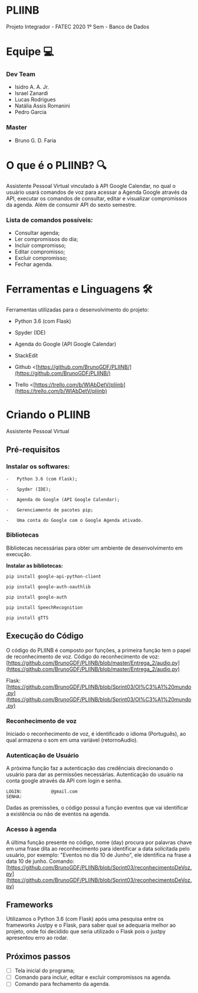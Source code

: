 # PLIINB
Projeto Integrador - FATEC 2020 1º Sem - Banco de Dados
# [](https://github.com/BrunoGDF/PLIINB/blob/master/README.md#equipe--)[](https://github.com/BrunoGDF/PLIINB/blob/master/README.md#equipe--)**Equipe  💻**
### [](https://github.com/BrunoGDF/PLIINB/blob/master/README.md#dev-team)[](https://github.com/BrunoGDF/PLIINB/blob/master/README.md#dev-team)**Dev Team**
-   Isidro A. A. Jr.
-   Israel Zanardi
-   Lucas Rodrigues
-   Natália Assis Romanini
-   Pedro Garcia
### [](https://github.com/BrunoGDF/PLIINB/blob/master/README.md#master)[](https://github.com/BrunoGDF/PLIINB/blob/master/README.md#master)**Master**
-   Bruno G. D. Faria
# [](https://github.com/BrunoGDF/PLIINB/blob/master/README.md#o-que-%C3%A9-o-pliinb--)[](https://github.com/BrunoGDF/PLIINB/blob/master/README.md#o-que-%C3%A9-o-pliinb-)**O que é o PLIINB?  🔍**
Assistente Pessoal Virtual vinculado à API Google Calendar, no qual o usuário usará comandos de voz para acessar a Agenda Google através da API, executar os comandos de consultar, editar e visualizar compromissos da agenda. Além de consumir API do sexto semestre.
### [](https://github.com/BrunoGDF/PLIINB/blob/master/README.md#lista-de-comandos-poss%C3%ADveis)[](https://github.com/BrunoGDF/PLIINB/blob/master/README.md#lista-de-comandos-poss%C3%ADveis)**Lista de comandos possíveis:**
-   Consultar agenda;
-   Ler compromissos do dia;
-   Incluir compromisso;
-   Editar compromisso;
-   Excluir compromisso;
-    Fechar agenda.
# [](https://github.com/BrunoGDF/PLIINB/blob/master/README.md#ferramentas-e-linguagens--%EF%B8%8F)[](https://github.com/BrunoGDF/PLIINB/blob/master/README.md#ferramentas-e-linguagens-%EF%B8%8F)**Ferramentas e Linguagens**  🛠️
Ferramentas utilizadas para o desenvolvimento do projeto:
-   Python 3.6 (com Flask)
    
-   Spyder (IDE)
    
-  Agenda do Google (API Google Calendar)
-  StackEdit 
- Github <[https://github.com/BrunoGDF/PLIINB/](https://github.com/BrunoGDF/PLIINB/)
- Trello <[https://trello.com/b/WIAbDetV/pliinb](https://trello.com/b/WIAbDetV/pliinb)
    
    
# [](https://github.com/BrunoGDF/PLIINB/blob/master/README.md#criando--o-pliinb)Criando o PLIINB
Assistente Pessoal Virtual
## [](https://github.com/BrunoGDF/PLIINB/blob/master/README.md#pr%C3%A9-requisitos)Pré-requisitos
### [](https://github.com/BrunoGDF/PLIINB/blob/master/README.md#instalar--os-softwares)[](https://gist.github.com/PurpleBooth/109311bb0361f32d87a2#prerequisites)Instalar os softwares:
```
-   Python 3.6 (com Flask); 
    
-   Spyder (IDE);
    
-   Agenda do Google (API Google Calendar);
    
-   Gerenciamento de pacotes pip;
    
-   Uma conta do Google com o Google Agenda ativado.
```
### [](https://github.com/BrunoGDF/PLIINB/blob/master/README.md#bibliotecas)[](https://gist.github.com/PurpleBooth/109311bb0361f32d87a2#installing)Bibliotecas
Bibliotecas necessárias para obter um ambiente de desenvolvimento em execução.



**Instalar as bibliotecas:**
```
pip install google-api-python-client
```
```
pip install google-auth-oauthlib
```
```
pip install google-auth
```
```
pip install SpeechRecognition
```
```
pip install gTTS
```

## [](https://github.com/BrunoGDF/PLIINB/blob/master/README.md#execu%C3%A7%C3%A3o-do-c%C3%B3digo)[](https://gist.github.com/PurpleBooth/109311bb0361f32d87a2#built-with)Execução do Código
O código do PLIINB é composto por funções, a primeira função tem o papel de reconhecimento de voz.
Código do reconhecimento de voz: [https://github.com/BrunoGDF/PLIINB/blob/master/Entrega_2/audio.py](https://github.com/BrunoGDF/PLIINB/blob/master/Entrega_2/audio.py)


Flask: [https://github.com/BrunoGDF/PLIINB/blob/Sprint03/Ol%C3%A1%20mundo.py](https://github.com/BrunoGDF/PLIINB/blob/Sprint03/Ol%C3%A1%20mundo.py)
### [](https://github.com/BrunoGDF/PLIINB/blob/master/README.md#instalar--os-softwares)[](https://gist.github.com/PurpleBooth/109311bb0361f32d87a2#prerequisites)Reconhecimento de voz
Iniciado o reconhecimento de voz, é identificado o idioma (Português), ao qual armazena o som em uma variável (retornoAudio). 
### [](https://github.com/BrunoGDF/PLIINB/blob/master/README.md#instalar--os-softwares)[](https://gist.github.com/PurpleBooth/109311bb0361f32d87a2#prerequisites)Autenticação de Usuário
A próxima função faz a autenticação das credênciais direcionando o usuário para dar as permissões necessárias.
Autenticação do usuário na conta google através da API com login e senha.
```
LOGIN:           @gmail.com
SENHA: 
```
 
 Dadas as premissões, o código possui a função eventos que vai identificar a existência ou não de eventos na agenda.
### [](https://github.com/BrunoGDF/PLIINB/blob/master/README.md#instalar--os-softwares)[](https://gist.github.com/PurpleBooth/109311bb0361f32d87a2#prerequisites)Acesso à agenda
A última função presente no código, nome (day) procura por palavras chave em uma frase dita ao reconhecimento para identificar a data solicitada pelo usuário, por exemplo: "Eventos no dia 10 de Junho", ele identifica na frase a data 10 de junho.
Comando: 
[https://github.com/BrunoGDF/PLIINB/blob/Sprint03/reconhecimentoDeVoz.py](https://github.com/BrunoGDF/PLIINB/blob/Sprint03/reconhecimentoDeVoz.py)
## [](https://github.com/BrunoGDF/PLIINB/blob/master/README.md#frameworks)[](https://gist.github.com/PurpleBooth/109311bb0361f32d87a2#built-with)Frameworks
Utilizamos o Python 3.6 (com Flask) após uma pesquisa entre os frameworks Justpy e o Flask, para saber qual se adequaria melhor ao projeto, onde foi decidido que seria utilizado o Flask pois o justpy apresentou erro ao rodar.
## [](https://github.com/BrunoGDF/PLIINB/blob/master/README.md#pr%C3%B3ximos-passos)[](https://gist.github.com/PurpleBooth/109311bb0361f32d87a2#contributing)Próximos passos

 - [ ] Tela inicial do programa;
 - [ ]  Comando para incluir, editar e excluir compromissos na agenda.
 - [ ]  Comando para fechamento da agenda.
